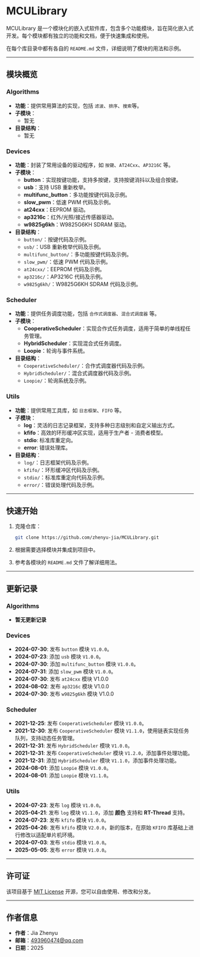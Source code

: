 # MCULibrary

MCULibrary 是一个模块化的嵌入式软件库，包含多个功能模块，旨在简化嵌入式开发。每个模块都有独立的功能和文档，便于快速集成和使用。

在每个库目录中都有各自的 `README.md` 文件，详细说明了模块的用法和示例。

---

## 模块概览

### Algorithms

- **功能**：提供常用算法的实现，包括 `滤波`、`排序`、`搜索`等。
- **子模块**：
  - 暂无
- **目录结构**：
  - 暂无

### Devices

- **功能**：封装了常用设备的驱动程序，如 `按键`、`AT24Cxx`、`AP3216C` 等。
- **子模块**：
  - **button**：实现按键功能，支持多按键，支持按键消抖以及组合按键。
  - **usb**：支持 USB 重新枚举。
  - **multifunc_button**：多功能按键代码及示例。
  - **slow_pwm**：低速 PWM 代码及示例。
  - **at24cxx**：EEPROM 驱动。
  - **ap3216c**：红外/光照/接近传感器驱动。
  - **w9825g6kh**：W9825G6KH SDRAM 驱动。
- **目录结构**：
  - `button/`：按键代码及示例。
  - `usb/`：USB 重新枚举代码及示例。
  - `multifunc_button/`：多功能按键代码及示例。
  - `slow_pwm/`：低速 PWM 代码及示例。
  - `at24cxx/`：EEPROM 代码及示例。
  - `ap3216c/`：AP3216C 代码及示例。
  - `w9825g6kh/`：W9825G6KH SDRAM 代码及示例。

### Scheduler

- **功能**：提供任务调度功能，包括 `合作式调度器`、`混合式调度器` 等。
- **子模块**：
  - **CooperativeScheduler**：实现合作式任务调度，适用于简单的单线程任务管理。
  - **HybridScheduler**：实现混合式任务调度。
  - **Loopie**：轮询与事件系统。
- **目录结构**：
  - `CooperativeScheduler/`：合作式调度器代码及示例。
  - `HybridScheduler/`：混合式调度器代码及示例。
  - `Loopie/`：轮询系统及示例。

### Utils

- **功能**：提供常用工具库，如 `日志框架`、`FIFO` 等。
- **子模块**：
  - **log**：灵活的日志记录框架，支持多种日志级别和自定义输出方式。
  - **kfifo**：高效的环形缓冲区实现，适用于生产者 - 消费者模型。
  - **stdio**: 标准库重定向。
  - **error**: 错误处理库。
- **目录结构**：
  - `log/`：日志框架代码及示例。
  - `kfifo/`：环形缓冲区代码及示例。
  - `stdio/`：标准库重定向代码及示例。
  - `error/`：错误处理代码及示例。

---

## 快速开始

1. 克隆仓库：

   ```bash
   git clone https://github.com/zhenyu-jia/MCULibrary.git
   ```

2. 根据需要选择模块并集成到项目中。

3. 参考各模块的 `README.md` 文件了解详细用法。

---

## 更新记录

### Algorithms

- **暂无更新记录**

### Devices

- **2024-07-30**: 发布 `button` 模块 `V1.0.0`。
- **2024-07-23**: 添加 `usb` 模块 `V1.0.0`。
- **2024-07-30**: 添加 `multifunc_button` 模块 `V1.0.0`。
- **2024-07-31**: 添加 `slow_pwm` 模块 `V1.0.0`。
- **2024-07-30**: 发布 `at24cxx` 模块 V1.0.0
- **2024-08-02**: 发布 `ap3216c` 模块 V1.0.0
- **2024-07-30**: 发布 `w9825g6kh` 模块 V1.0.0

### Scheduler

- **2021-12-25**: 发布 `CooperativeScheduler` 模块 `V1.0.0`。
- **2021-12-30**: 发布 `CooperativeScheduler` 模块 `V1.1.0`，使用链表实现任务队列，支持动态任务管理。
- **2021-12-31**: 发布 `HybridScheduler` 模块 `V1.0.0`。
- **2021-12-31**: 发布 `CooperativeScheduler` 模块 `V1.2.0`，添加事件处理功能。
- **2021-12-31**: 添加 `HybridScheduler` 模块 `V1.1.0`，添加事件处理功能。
- **2024-08-01**: 添加 `Loopie` 模块 `V1.0.0`。
- **2024-08-01**: 添加 `Loopie` 模块 `V1.1.0`。

### Utils

- **2024-07-23**: 发布 `log` 模块 `V1.0.0`。
- **2025-04-21**: 发布 `log` 模块 `V1.1.0`，添加 **颜色** 支持和 **RT-Thread** 支持。
- **2024-07-23**: 发布 `kfifo` 模块 `V1.0.0`。
- **2025-04-26**: 发布 `kfifo` 模块 `V2.0.0`，新的版本，在原始 `KFIFO` 库基础上进行修改以适配单片机环境。
- **2024-07-03**: 发布 `stdio` 模块 `V1.0.0`。
- **2025-05-05**: 发布 `error` 模块 `V1.0.0`。

---

## 许可证

该项目基于 [MIT License](LICENSE) 开源，您可以自由使用、修改和分发。

---

## 作者信息

- **作者**：Jia Zhenyu
- **邮箱**：<493960474@qq.com>
- **日期**：2025
